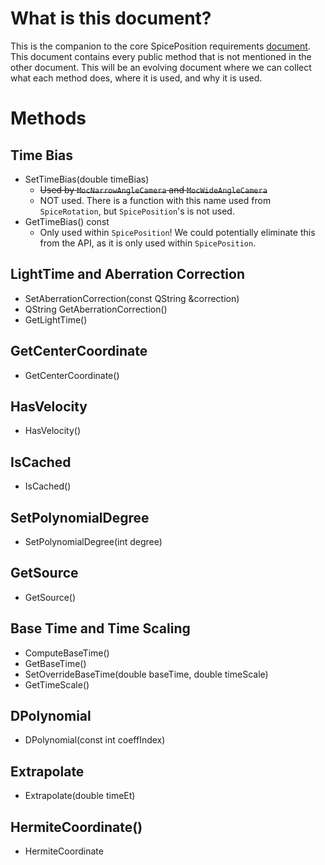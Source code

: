 # What is this document?
This is the companion to the core SpicePosition requirements [document](https://github.com/USGS-Astrogeology/ISIS3/wiki/SpicePosition-requirements). This document contains every public method that is not mentioned in the other document. This will be an evolving document where we can collect what each method does, where it is used, and why it is used.

# Methods

## Time Bias
* SetTimeBias(double timeBias)
    * ~~Used by `MocNarrowAngleCamera` and `MocWideAngleCamera`~~
    * NOT used. There is a function with this name used from `SpiceRotation`, but `SpicePosition`'s is not used.
* GetTimeBias() const
    * Only used within `SpicePosition`! We could potentially eliminate this from the API, as it is only used within `SpicePosition`. 

## LightTime and Aberration Correction
* SetAberrationCorrection(const QString &correction)
* QString GetAberrationCorrection()
* GetLightTime()

## GetCenterCoordinate
* GetCenterCoordinate()

## HasVelocity
* HasVelocity()

## IsCached
* IsCached()

## SetPolynomialDegree
* SetPolynomialDegree(int degree)

## GetSource
* GetSource()

## Base Time and Time Scaling
* ComputeBaseTime()
* GetBaseTime()
* SetOverrideBaseTime(double baseTime, double timeScale)
* GetTimeScale()

## DPolynomial
* DPolynomial(const int coeffIndex)

## Extrapolate
* Extrapolate(double timeEt)

## HermiteCoordinate()
* HermiteCoordinate